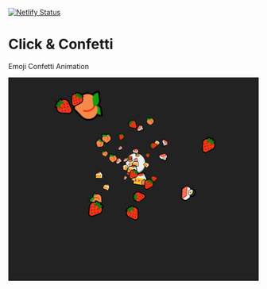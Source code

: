 
[![Netlify Status](https://api.netlify.com/api/v1/badges/febc45ae-5110-4c13-8db4-47bbacc14e1e/deploy-status)](https://app.netlify.com/sites/clickandconfetti/deploys)


# Click & Confetti
Emoji Confetti Animation

<a href="https://clickandconfetti.netlify.app" target="_blank">
    <img src="./img/screen.jpg" />
</a>
